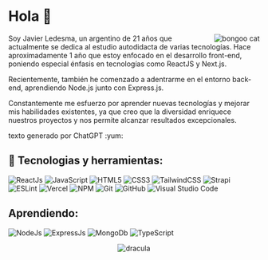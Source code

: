 # **Hola 👋**
<div align="center">
<img align="right" alt="bongoo cat" src="https://raw.githubusercontent.com/alexnaiman/alexnaiman/master/resources/bongocat.gif" />
<p align="left">
Soy Javier Ledesma, un argentino de 21 años que actualmente se dedica al estudio autodidacta de varias tecnologías. Hace aproximadamente 1 año que estoy enfocado en el desarrollo front-end, poniendo especial énfasis en tecnologías como ReactJS y Next.js. 

<p align="left">Recientemente, también he comenzado a adentrarme en el entorno back-end, aprendiendo Node.js junto con Express.js.</p>

<p align="left">Constantemente me esfuerzo por aprender nuevas tecnologías y mejorar mis habilidades existentes, ya que creo que la diversidad enriquece nuestros proyectos y nos permite alcanzar resultados excepcionales.</p>
  
<p align="left">texto generado por ChatGPT :yum:</p>
</p>
</div>



## **💬 Tecnologias y herramientas:**


![ReactJs](https://img.shields.io/badge/react%20-%2320232a.svg?&style=for-the-badge&logo=react&logoColor=%2361DAFB)
![JavaScript](https://img.shields.io/badge/javascript-%23323330.svg?style=for-the-badge&logo=javascript&logoColor=%23F7DF1E)
![HTML5](https://img.shields.io/badge/html5-%23E34F26.svg?style=for-the-badge&logo=html5&logoColor=white)
![CSS3](https://img.shields.io/badge/css3-%231572B6.svg?style=for-the-badge&logo=css3&logoColor=white)
![TailwindCSS](https://img.shields.io/badge/tailwindcss%20-%2338B2AC.svg?&style=for-the-badge&logo=tailwind-css&logoColor=white)
![Strapi](https://img.shields.io/badge/strapi%20-%232E7EEA.svg?&style=for-the-badge&logo=strapi&logoColor=white)
![ESLint](https://img.shields.io/badge/ESLint-4B3263?style=for-the-badge&logo=eslint&logoColor=white)
![Vercel](https://img.shields.io/badge/vercel-%23000000.svg?style=for-the-badge&logo=vercel&logoColor=white)
![NPM](https://img.shields.io/badge/NPM-%23000000.svg?style=for-the-badge&logo=npm&logoColor=white)
![Git](https://img.shields.io/badge/git-%23F05033.svg?style=for-the-badge&logo=git&logoColor=white)
![GitHub](https://img.shields.io/badge/github-%23121011.svg?style=for-the-badge&logo=github&logoColor=white)
![Visual Studio Code](https://img.shields.io/badge/Visual%20Studio%20Code-0078d7.svg?style=for-the-badge&logo=visual-studio-code&logoColor=white)


## **Aprendiendo:**
![NodeJs](https://img.shields.io/badge/node.js%20-%2343853D.svg?&style=for-the-badge&logo=node.js&logoColor=white)
![ExpressJs](https://img.shields.io/badge/express.js%20-%23404d59.svg?&style=for-the-badge)
![MongoDb](https://img.shields.io/badge/MongoDB-%234ea94b.svg?&style=for-the-badge&logo=mongodb&logoColor=white)
![TypeScript](https://img.shields.io/badge/typescript%20-%23007ACC.svg?&style=for-the-badge&logo=typescript&logoColor=white)


<div align="center">

![dracula](https://github-readme-stats.vercel.app/api?username=byjavi&show_icons=true&hide=contribs,prs&cache_seconds=86400&theme=dracula)

</div>
